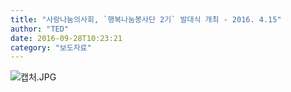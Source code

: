 ```yaml
---
title: "사랑나눔의사회, `행복나눔봉사단 2기` 발대식 개최 - 2016. 4.15"
author: "TED"
date: 2016-09-28T10:23:21
category: "보도자료"
---
```


![캡처.JPG](/files/attach/images/1661/313/033/d9fb83b2ae11b5e162ce03fe88d11a8f.JPG)
